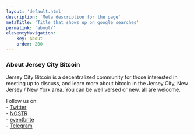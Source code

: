 ```yaml
---
layout: 'default.html'
description: 'Meta description for the page'
metaTitle: 'Title that shows up on google searches'
permalink: 'about/'
eleventyNavigation:
    key: About
    order: 200
---
```

### About Jersey City Bitcoin

Jersey City Bitcoin is a decentralized community for those interested in meeting up to discuss, and learn more about bitcoin in the Jersey City, New Jersey / New York area. You can be well versed or new, all are welcome.

Follow us on:  
\- <a href="https://twitter.com/JerseyCityBTC" target="_blank">Twitter</a>  
\- <a href="/assets/images/npub1a6y4ujay2040xz4pygs30w5r9shw9qvu0nxwhc5dlefddpmuslpqdlu2s2.png" target="_blank">NOSTR</a>  
\- <a href="https://www.eventbrite.com/e/jersey-city-bitcoin-meetup-tickets-713306828927?aff=oddtdtcreator" target="_blank">eventbrite</a>  
\- <a href="https://t.me/+gUMTekJz7PM3MzZh" target="_blank">Telegram</a>  

